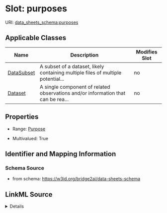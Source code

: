 

# Slot: purposes

URI: [data_sheets_schema:purposes](https://w3id.org/bridge2ai/data-sheets-schema/purposes)



<!-- no inheritance hierarchy -->





## Applicable Classes

| Name | Description | Modifies Slot |
| --- | --- | --- |
| [DataSubset](DataSubset.md) | A subset of a dataset, likely containing multiple files of multiple potential... |  no  |
| [Dataset](Dataset.md) | A single component of related observations and/or information that can be rea... |  no  |







## Properties

* Range: [Purpose](Purpose.md)

* Multivalued: True





## Identifier and Mapping Information







### Schema Source


* from schema: https://w3id.org/bridge2ai/data-sheets-schema




## LinkML Source

<details>
```yaml
name: purposes
from_schema: https://w3id.org/bridge2ai/data-sheets-schema
rank: 1000
multivalued: true
alias: purposes
owner: Dataset
domain_of:
- Dataset
range: Purpose

```
</details>